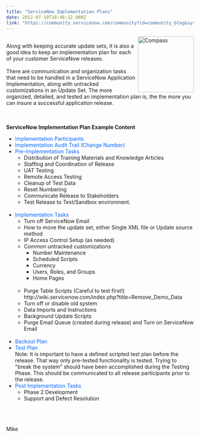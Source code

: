 ```yaml
---
title: "ServiceNow Implementation Plans"
date: 2012-07-10T18:46:12.000Z
link: "https://community.servicenow.com/community?id=community_blog&sys_id=ae3deae5dbd0dbc01dcaf3231f96198e"
---
```

<p><p><img src="http://i.imgur.com/n4sZC.jpg" alt="Compass" width="150px" align='right' /><br />Along with keeping accurate update sets, it is also a good idea to keep an implementation plan for each of your customer ServiceNow releases.<br /><br />There are communication and organization tasks that need to be handled in a ServiceNow Application Implementation, along with untracked customizations in an Update Set. The more organized, detailed, and tested an implementation plan is, the the more you can insure a successful application release.</p><br /><!--break--><br /><strong>ServiceNow Implementation Plan Example Content</strong><br /><ul><li><font style="color:#0066FF;weight:bold;">Implementation Participants</font></li><li><font style="color:#0066FF;weight:bold;">Implementation Audit Trail (Change Number)</font></li><li><font style="color:#0066FF;weight:bold;">Pre-Implementation Tasks</font><br /> <ul><li>Distribution of Training Materials and Knowledge Articles</li><li>Staffing and Coordination of Release</li><li>UAT Testing</li><li>Remote Access Testing</li><li>Cleanup of Test Data</li><li>Reset Numbering</li><li>Communicate Release to Stakeholders</li><li>Test Release to Test/Sandbox environment.</li></ul><br /></li><li><font style="color:#0066FF;weight:bold;">Implementation Tasks</font><br /> <ul><li>Turn off ServiceNow Email</li><li>How to move the update set, either Single XML file or Update source method</li><li>IP Access Control Setup (as needed)</li><li>Common untracked customizations<br /> <ul><li>Number Maintenance</li><li>Scheduled Scripts</li><li>Currency</li><li>Users, Roles, and Groups</li><li>Home Pages</li></ul><br /></li><li>Purge Table Scripts (Careful to test first!) http://wiki.servicenow.com/index.php?title=Remove_Demo_Data<br /></li><li>Turn off or disable old system</li><li>Data Imports and Instructions</li><li>Background Update Scripts</li><li>Purge Email Queue (created during release) and Turn on ServiceNow Email</li></ul><br /></li><li><font style="color:#0066FF;weight:bold;">Backout Plan</font></li><li><font style="color:#0066FF;weight:bold;">Test Plan</font><br />Note: It is important to have a defined scripted test plan before the release. That way only pre-tested functionality is tested. Trying to "break the system" should have been accomplished during the Testing Phase. This should be communicated to all release participants prior to the release.</li><li><font style="color:#0066FF;weight:bold;">Post Implementation Tasks</font><br /><ul><li>Phase 2 Development</li><li>Support and Defect Resolution</li></ul><br /></li></ul><br /><br />Mike</p>